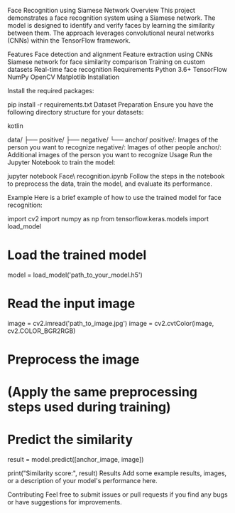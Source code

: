 Face Recognition using Siamese Network
Overview
This project demonstrates a face recognition system using a Siamese network. The model is designed to identify and verify faces by learning the similarity between them. The approach leverages convolutional neural networks (CNNs) within the TensorFlow framework.

Features
Face detection and alignment
Feature extraction using CNNs
Siamese network for face similarity comparison
Training on custom datasets
Real-time face recognition
Requirements
Python 3.6+
TensorFlow
NumPy
OpenCV
Matplotlib
Installation

Install the required packages:


pip install -r requirements.txt
Dataset Preparation
Ensure you have the following directory structure for your datasets:

kotlin

data/
├── positive/
├── negative/
└── anchor/
positive/: Images of the person you want to recognize
negative/: Images of other people
anchor/: Additional images of the person you want to recognize
Usage
Run the Jupyter Notebook to train the model:


jupyter notebook Face\ recognition.ipynb
Follow the steps in the notebook to preprocess the data, train the model, and evaluate its performance.

Example
Here is a brief example of how to use the trained model for face recognition:


import cv2
import numpy as np
from tensorflow.keras.models import load_model

# Load the trained model
model = load_model('path_to_your_model.h5')

# Read the input image
image = cv2.imread('path_to_image.jpg')
image = cv2.cvtColor(image, cv2.COLOR_BGR2RGB)

# Preprocess the image
# (Apply the same preprocessing steps used during training)

# Predict the similarity
result = model.predict([anchor_image, image])

print("Similarity score:", result)
Results
Add some example results, images, or a description of your model's performance here.

Contributing
Feel free to submit issues or pull requests if you find any bugs or have suggestions for improvements.
